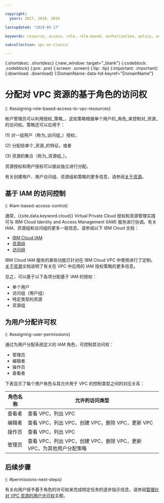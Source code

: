 ```yaml
---

copyright:
  years: 2017, 2018, 2019

lastupdated: "2019-05-17"

keywords: resource, access, role, role-based, authorization, policy, access group, resource group, permission, assign, administrator, operator, editor, viewer, user, control

subcollection: vpc-on-classic

---
```


{:shortdesc: .shortdesc}
{:new_window: target="_blank"}
{:codeblock: .codeblock}
{:pre: .pre}
{:screen: .screen}
{:tip: .tip}
{:important: .important}
{:download: .download}
{:DomainName: data-hd-keyref="DomainName"}

# 分配对 VPC 资源的基于角色的访问权
{: #assigning-role-based-access-to-vpc-resources}

帐户管理员可以利用授权_策略_，这些策略根据单个用户的_角色_来控制对_资源_的访问权。策略还可以应用于：

(1) 对一组用户（称为_访问组_）授权，

(2) 分配给单个_资源_的特征，或者

(3) 资源的集合（称为_资源组_）。

资源授权和用户授权可以彼此独立进行分配。

有关创建用户、用户访问组、资源组和策略的更多信息，请参阅[关于资源](/docs/vpc-on-classic?topic=vpc-on-classic-about-vpc-infrastructure-resources)。

## 基于 IAM 的访问控制
{: #iam-based-access-control}

通常，{{site.data.keyword.cloud}} Virtual Private Cloud 授权和资源管理实践可与 IBM Cloud Identity and Access Management (IAM) 服务进行协调。有关 IAM、资源组和访问组的更多一般信息，请参阅以下 IBM Cloud 文档：

* [IBM Cloud IAM](/docs/iam?topic=iam-getstarted)
* [资源组](/docs/overview?topic=overview-whatis-rgs)
* [访问组](/docs/overview?topic=overview-cloudaccess)

IBM Cloud IAM 服务的某些功能已针对在 IBM Cloud VPC 中使用进行了定制。[关于资源](/docs/vpc-on-classic?topic=vpc-on-classic-about-vpc-infrastructure-resources)文档说明了有关在 VPC 中应用的 IAM 授权策略的更多信息。

总之，可以基于以下各项分配基于 IAM 的授权：

* 单个用户
* 访问组（用户组）
* 特定类型的资源
* 资源组

## 为用户分配许可权
{: #assigning-user-permissions}

通过为用户分配系统定义的 IAM 角色，可控制其访问权：

* 管理员
* 编辑者
* 操作员
* 查看者

下表显示了每个用户角色与其允许用于 VPC 的控制类型之间的对应关系：

|角色名称|允许的访问类型|
|-----------|-------------------------|
|查看者|查看 VPC，列出 VPC|
|编辑者|查看 VPC，列出 VPC，创建 VPC，删除 VPC，更新 VPC |
|操作员|查看 VPC，列出 VPC|
|管理员|查看 VPC，列出 VPC，创建 VPC，删除 VPC，更新 VPC，为其他用户分配策略|


## 后续步骤
{: #permissions-next-steps}

有关向用户授予基于角色的许可权来完成特定任务的逐步指示信息，请参阅[管理针对 VPC 资源的用户许可权](/docs/vpc-on-classic?topic=vpc-on-classic-managing-user-permissions-for-vpc-resources)主题。
